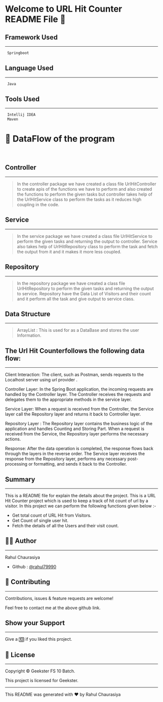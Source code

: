 # Welcome to URL Hit Counter README File :wave:


## Framework Used
___
```bash
 Springboot
```

## Language Used
___
```bash
 Java
```

## Tools Used
___
```bash
 Intellij IDEA
 Maven
```

# :office: DataFlow of the program 
<br>

## Controller
___
> In the controller package we have created a class file UrlHitController to create apis of the functions we have to perform and also created the functions to perform the given tasks but controller takes help of the UrlHitService class to perform the tasks as it reduces high coupling in the code.

    
## Service
___
> In the service package we have created a class file UrlHitService to perform the given tasks and returning the output to controller. Service also takes help of UrlHitRepository class to perform the task and fetch the output from it and it makes it more less coupled.


## Repository
___
> In the repository package we have created a class file UrlHitRepository to perform the given tasks and returning the output to service. Repository have the Data List of Visitors and their count and it perform all the task and give output to service class.

## Data Structure
___
> ArrayList : This is used for as a DataBase and stores the user Information.


## The Url Hit Counterfollows the following data flow:
___
Client Interaction: The client, such as Postman, sends requests to the Localhost server using url provider .

Controller Layer: In the Spring Boot application, the incoming requests are handled by the Controller layer. The Controller receives the requests and delegates them to the appropriate methods in the service layer.

Service Layer: When a request is received from the Controller, the Service layer call the Repository layer and returns it back to Controller layer.

Repository Layer : The Repository layer contains the business logic of the application and handles Counting and Storing Part. When a request is received from the Service, the Repository layer performs the necessary actions.

Response: After the data operation is completed, the response flows back through the layers in the reverse order. The Service layer receives the response from the Repository layer, performs any necessary post-processing or formatting, and sends it back to the Controller.


## Summary
___
This is a README file for explain the details about the project. This is a URL Hit Counter project which is used to keep a track of hit count of url by a visitor. In this project we can perform the following functions given below :-

* Get total count of URL Hit from Visitors.
* Get Count of single user hit.
* Fetch the details of all the Users and their visit count.


## :frowning_man: Author
___
Rahul Chaurasiya
* Github : [@rahul79990](https://github.com/rahul79990/Assignments)


## :handshake: Contributing
___
Contributions, issues & feature requests are  welcome!

Feel free to contact me at the above github link.

## Show your Support
___
Give a :keycap_ten: if you liked this project.

## :memo: License
___
Copyright :copyright: Geekster FS 10 Batch.

This project is licensed for Geekster.

___
This README was generated with :heart: by Rahul Chaurasiya